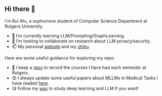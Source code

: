 ## Hi there 👋

I'm Rui Wu, a sophomore student of Computer Science Department at Rutgers University.

- 🌱 I’m currently learning LLM/Prompting/GraphLearning.
- 👯 I’m looking to collaborate on research about LLM privacy/security.
- 📫 My personal [website](https://iamb3st.github.io/) and my [zhihu](https://www.zhihu.com/people/wrizzy).



Here are some useful guidance for exploring my repo:

- 🥰 I keep a [repo](https://github.com/IamB3ST/MyCourses) to record the courses I have had each semester at Rutgers.
- 😍 I always update some useful papers about MLLMs in Medical Tasks I have readed [here](https://github.com/IamB3ST/PaperReading).
- 😘 Follow my [way](https://github.com/IamB3ST/LearningDL) to study deep learning and LLM if you want!
